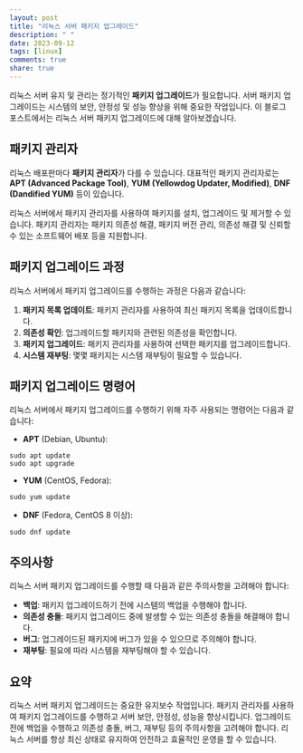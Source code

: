 ```yaml
---
layout: post
title: "리눅스 서버 패키지 업그레이드"
description: " "
date: 2023-09-12
tags: [linux]
comments: true
share: true
---
```


리눅스 서버 유지 및 관리는 정기적인 **패키지 업그레이드**가 필요합니다. 서버 패키지 업그레이드는 시스템의 보안, 안정성 및 성능 향상을 위해 중요한 작업입니다. 이 블로그 포스트에서는 리눅스 서버 패키지 업그레이드에 대해 알아보겠습니다.

## 패키지 관리자

리눅스 배포판마다 **패키지 관리자**가 다를 수 있습니다. 대표적인 패키지 관리자로는 **APT (Advanced Package Tool)**, **YUM (Yellowdog Updater, Modified)**, **DNF (Dandified YUM)** 등이 있습니다. 

리눅스 서버에서 패키지 관리자를 사용하여 패키지를 설치, 업그레이드 및 제거할 수 있습니다. 패키지 관리자는 패키지 의존성 해결, 패키지 버전 관리, 의존성 해결 및 신뢰할 수 있는 소프트웨어 배포 등을 지원합니다.

## 패키지 업그레이드 과정

리눅스 서버에서 패키지 업그레이드를 수행하는 과정은 다음과 같습니다:

1. **패키지 목록 업데이트**: 패키지 관리자를 사용하여 최신 패키지 목록을 업데이트합니다.
2. **의존성 확인**: 업그레이드할 패키지와 관련된 의존성을 확인합니다.
3. **패키지 업그레이드**: 패키지 관리자를 사용하여 선택한 패키지를 업그레이드합니다.
4. **시스템 재부팅**: 몇몇 패키지는 시스템 재부팅이 필요할 수 있습니다.

## 패키지 업그레이드 명령어

리눅스 서버에서 패키지 업그레이드를 수행하기 위해 자주 사용되는 명령어는 다음과 같습니다:

- **APT** (Debian, Ubuntu):
```
sudo apt update
sudo apt upgrade
```

- **YUM** (CentOS, Fedora):
```
sudo yum update
```

- **DNF** (Fedora, CentOS 8 이상):
```
sudo dnf update
```

## 주의사항

리눅스 서버 패키지 업그레이드를 수행할 때 다음과 같은 주의사항을 고려해야 합니다:

- **백업**: 패키지 업그레이드하기 전에 시스템의 백업을 수행해야 합니다.
- **의존성 충돌**: 패키지 업그레이드 중에 발생할 수 있는 의존성 충돌을 해결해야 합니다.
- **버그**: 업그레이드된 패키지에 버그가 있을 수 있으므로 주의해야 합니다.
- **재부팅**: 필요에 따라 시스템을 재부팅해야 할 수 있습니다.

## 요약

리눅스 서버 패키지 업그레이드는 중요한 유지보수 작업입니다. 패키지 관리자를 사용하여 패키지 업그레이드를 수행하고 서버 보안, 안정성, 성능을 향상시킵니다. 업그레이드 전에 백업을 수행하고 의존성 충돌, 버그, 재부팅 등의 주의사항을 고려해야 합니다. 리눅스 서버를 항상 최신 상태로 유지하여 안전하고 효율적인 운영을 할 수 있습니다.